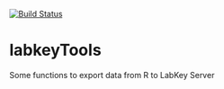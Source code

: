 
[![Build Status](https://travis-ci.org/dmontaner/labkeyTools.svg?branch=master)](https://travis-ci.org/dmontaner/labkeyTools)

# labkeyTools
Some functions to export data from R to LabKey Server
